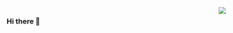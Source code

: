 <img align="right" src="https://github-readme-stats.vercel.app/api?username=oulton&show_icons=true&icon_color=CE1D2D&text_color=718096&bg_color=ffffff&hide_title=true" />


### Hi there 👋

<!--
**oulton/oulton** is a ✨ _special_ ✨ repository because its `README.md` (this file) appears on your GitHub profile.

Here are some ideas to get you started:

- 🔭 I’m currently working on ...
- 🌱 I’m currently learning ...
- 👯 I’m looking to collaborate on ...
- 🤔 I’m looking for help with ...
- 💬 Ask me about ...
- 📫 How to reach me: ...
- 😄 Pronouns: ...
- ⚡ Fun fact: ...
-->
